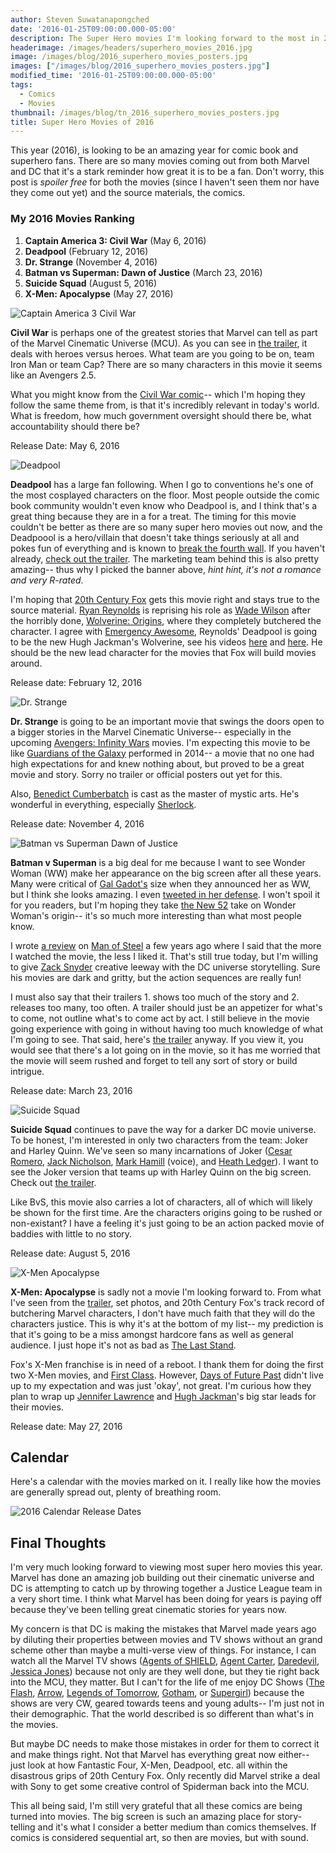 ```yaml
---
author: Steven Suwatanapongched
date: '2016-01-25T09:00:00.000-05:00'
description: The Super Hero movies I'm looking forward to the most in 2016.
headerimage: /images/headers/superhero_movies_2016.jpg
image: /images/blog/2016_superhero_movies_posters.jpg
images: ["/images/blog/2016_superhero_movies_posters.jpg"]
modified_time: '2016-01-25T09:00:00.000-05:00'
tags:
  - Comics
  - Movies
thumbnail: /images/blog/tn_2016_superhero_movies_posters.jpg
title: Super Hero Movies of 2016
---
```



This year (2016), is looking to be an amazing year for comic book and superhero fans. There are so many movies coming out from both Marvel and DC that it's a stark reminder how great it is to be a fan.
Don't worry, this post is *spoiler free* for both the movies (since I haven't seen them nor have they come out yet) and the source materials, the comics.

### My 2016 Movies Ranking

1. **Captain America 3: Civil War** (May 6, 2016)
2. **Deadpool** (February 12, 2016)
3. **Dr. Strange** (November 4, 2016)
4. **Batman vs Superman: Dawn of Justice** (March 23, 2016)
5. **Suicide Squad** (August 5, 2016)
6. **X-Men: Apocalypse** (May 27, 2016)

![Captain America 3 Civil War](/images/blog/captain_america3_civil_war.jpg)

**Civil War** is perhaps one of the greatest stories that Marvel can tell as part of the Marvel Cinematic Universe (MCU). As you can see in [the trailer](https://www.youtube.com/watch?v=43NWzay3W4s), it deals with heroes versus heroes. What team are you going to be on, team Iron Man or team Cap? There are so many characters in this movie it seems like an Avengers 2.5.

What you might know from the [Civil War comic](http://www.amazon.com/gp/product/078512179X/ref=as_li_tl?ie=UTF8&camp=1789&creative=390957&creativeASIN=078512179X&linkCode=as2&tag=sunpech-20&linkId=SSDKGNE5KYWUXB3Q)-- which I'm hoping they follow the same theme from, is that it's incredibly relevant in today's world. What is freedom, how much government oversight should there be, what accountability should there be?

Release Date: May 6, 2016

![Deadpool](/images/blog/deadpool_poster_vday.jpg)

**Deadpool** has a large fan following. When I go to conventions he's one of the most cosplayed characters on the floor. Most people outside the comic book community wouldn't even know who Deadpool is, and I think that's a great thing because they are in a for a treat. The timing for this movie couldn't be better as there are so many super hero movies out now, and the Deadpoool is a hero/villain that doesn't take things seriously at all and pokes fun of everything and is known to [break the fourth wall](https://en.wikipedia.org/wiki/Fourth_wall). If you haven't already, [check out the trailer](https://www.youtube.com/watch?v=ZIM1HydF9UA). The marketing team behind this is also pretty amazing-- thus why I picked the banner above, *hint hint, it's not a romance and very R-rated*.

I'm hoping that [20th Century Fox](http://www.foxmovies.com/) gets this movie right and stays true to the source material. [Ryan Reynolds](http://www.imdb.com/name/nm0005351/) is reprising his role as [Wade Wilson](http://marvel.com/universe/Deadpool_(Wade_Wilson)) after the horribly done, [Wolverine: Origins](http://www.imdb.com/title/tt0458525/), where they completely butchered the character. I agree with [Emergency Awesome](https://www.youtube.com/channel/UCDiFRMQWpcp8_KD4vwIVicw), Reynolds' Deadpool is going to be the new Hugh Jackman's Wolverine, see his videos [ here](https://www.youtube.com/watch?v=-sbXOKY6YRg) and [here](https://www.youtube.com/watch?v=R9XsBKnJQfc). He should be the new lead character for the movies that Fox will build movies around.

Release date: February 12, 2016

![Dr. Strange](/images/blog/dr_strange_cumberbatch.jpg)

**Dr. Strange** is going to be an important movie that swings the doors open to a bigger stories in the Marvel Cinematic Universe-- especially in the upcoming [Avengers: Infinity Wars](http://www.imdb.com/title/tt4154756/) movies. I'm expecting this movie to be like [Guardians of the Galaxy](http://www.imdb.com/title/tt2015381/) performed in 2014-- a movie that no one had high expectations for and knew nothing about, but proved to be a great movie and story. Sorry no trailer or official posters out yet for this.

Also, [Benedict Cumberbatch](http://www.imdb.com/name/nm1212722/) is cast as the master of mystic arts. He's wonderful in everything, especially [Sherlock](http://www.imdb.com/title/tt1475582/).

Release date: November 4, 2016

![Batman vs Superman Dawn of Justice](/images/blog/batman_v_superman_posters.jpg)

**Batman v Superman** is a big deal for me because I want to see Wonder Woman (WW) make her appearance on the big screen after all these years. Many were critical of [Gal Gadot's](http://www.imdb.com/name/nm2933757/) size when they announced her as WW, but I think she looks amazing. I even [tweeted in her defense](https://twitter.com/sunpech/status/408732767933825024). I won't spoil it for you readers, but I'm hoping they take [the New 52](https://en.wikipedia.org/wiki/The_New_52) take on Wonder Woman's origin-- it's so much more interesting than what most people know.

I wrote [a review](/2013/06/man-of-steel-review) on [Man of Steel](http://www.imdb.com/title/tt0770828/) a few years ago where I said that the more I watched the movie, the less I liked it. That's still true today, but I'm willing to give [Zack Snyder](http://www.imdb.com/name/nm0811583/) creative leeway with the DC universe storytelling. Sure his movies are dark and gritty, but the action sequences are really fun!

I must also say that their trailers 1. shows too much of the story and 2. releases too many, too often. A trailer should just be an appetizer for what's to come, not outline what's to come act by act. I still believe in the movie going experience with going in without having too much knowledge of what I'm going to see. That said, here's [the trailer](https://www.youtube.com/watch?v=fis-9Zqu2Ro) anyway. If you view it, you would see that there's a lot going on in the movie, so it has me worried that the movie will seem rushed and forget to tell any sort of story or build intrigue.

Release date: March 23, 2016

![Suicide Squad](/images/blog/suicide_squad.jpg)

**Suicide Squad** continues to pave the way for a darker DC movie universe. To be honest, I'm interested in only two characters from the team: Joker and Harley Quinn. We've seen so many incarnations of Joker ([Cesar Romero](http://www.imdb.com/name/nm0003110/), [Jack Nicholson](http://www.imdb.com/name/nm0000197/), [Mark Hamill](http://www.imdb.com/name/nm0000434/) (voice), and [Heath Ledger](http://www.imdb.com/name/nm0005132/)). I want to see the Joker version that teams up with Harley Quinn on the big screen. Check out [the trailer](https://www.youtube.com/watch?v=CmRih_VtVAs).

Like BvS, this movie also carries a lot of characters, all of which will likely be shown for the first time. Are the characters origins going to be rushed or non-existant? I have a feeling it's just going to be an action packed movie of baddies with little to no story.

Release date: August 5, 2016

![X-Men Apocalypse](/images/blog/xmen_apocalypse.jpg)

**X-Men: Apocalypse** is sadly not a movie I'm looking forward to. From what I've seen from the [trailer](https://www.youtube.com/watch?v=COvnHv42T-A), set photos, and 20th Century Fox's track record of butchering Marvel characters, I don't have much faith that they will do the characters justice. This is why it's at the bottom of my list-- my prediction is that it's going to be a miss amongst hardcore fans as well as general audience. I just hope it's not as bad as [The Last Stand](http://www.imdb.com/title/tt0376994/).

Fox's X-Men franchise is in need of a reboot. I thank them for doing the first two X-Men movies, and [First Class](http://www.imdb.com/title/tt1270798/). However, [Days of Future Past](http://www.imdb.com/title/tt1877832/) didn't live up to my expectation and was just 'okay', not great. I'm curious how they plan to wrap up [Jennifer Lawrence](http://www.imdb.com/name/nm2225369/) and [Hugh Jackman](http://www.imdb.com/name/nm0413168/)'s big star leads for their movies.

Release date: May 27, 2016

## Calendar

Here's a calendar with the movies marked on it. I really like how the movies are generally spread out, plenty of breathing room.

![2016 Calendar Release Dates](/images/blog/2016_superhero_calendar.jpg)

## Final Thoughts

I'm very much looking forward to viewing most super hero movies this year. Marvel has done an amazing job building out their cinematic universe and DC is attempting to catch up by throwing together a Justice League team in a very short time. I think what Marvel has been doing for years is paying off because they've been telling great cinematic stories for years now.

My concern is that DC is making the mistakes that Marvel made years ago by diluting their properties between movies and TV shows without an grand scheme other than maybe a multi-verse view of things. For instance, I can watch all the Marvel TV shows ([Agents of SHIELD](http://www.imdb.com/title/tt2364582/), [Agent Carter](http://www.imdb.com/title/tt3475734/), [Daredevil](http://www.imdb.com/title/tt3322312/), [Jessica Jones](http://www.imdb.com/title/tt2357547/)) because not only are they well done, but they tie right back into the MCU, they matter. But I can't for the life of me enjoy DC Shows ([The Flash](http://www.imdb.com/title/tt3107288/), [Arrow](http://www.imdb.com/title/tt2193021/), [Legends of Tomorrow](http://www.imdb.com/title/tt4532368/), [Gotham](http://www.imdb.com/title/tt3749900/), or [Supergirl](http://www.imdb.com/title/tt4016454/)) because the shows are very CW, geared towards teens and young adults-- I'm just not in their demographic. That the world described is so different than what's in the movies.

But maybe DC needs to make those mistakes in order for them to correct it and make things right. Not that Marvel has everything great now either-- just look at how Fantastic Four, X-Men, Deadpool, etc. all within the disastrous grips of 20th Century Fox. Only recently did Marvel strike a deal with Sony to get some creative control of Spiderman back into the MCU.

This all being said, I'm still very grateful that all these comics are being turned into movies. The big screen is such an amazing place for story-telling and it's what I consider a better medium than comics themselves. If comics is considered sequential art, so then are movies, but with sound.